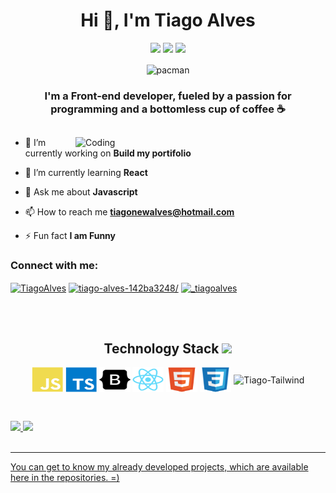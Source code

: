 <!--![MasterHead](https://developers.giphy.com/branch/master/static/api-512d36c09662682717108a38bbb5c57d.gif)-->

<h1 align="center">Hi 👋, I'm Tiago Alves</h1>
<p align="center"> 
 <img src="https://badges.pufler.dev/visits/TiagoCoder202/TiagoCoder2022"/> 
 <!-- <img src="https://badges.pufler.dev/years/ritik307"/> -->
 <img src="https://badges.pufler.dev/repos/TiagoCoder2022"/>
 <img src="https://badges.pufler.dev/commits/monthly/TiagoCoder2022" />
</p>
<p align="center"><img align="center" alt="pacman" src="https://user-images.githubusercontent.com/74038190/212284158-e840e285-664b-44d7-b79b-e264b5e54825.gif"></p> 

<h3 align="center">I'm a Front-end developer, fueled by a passion for programming and a bottomless cup of coffee ☕</h3>

##

<img align="right" alt="Coding" width="400" src="https://user-images.githubusercontent.com/74038190/212748830-4c709398-a386-4761-84d7-9e10b98fbe6e.gif">

- 🔭 I’m currently working on **Build my portifolio**

- 🌱 I’m currently learning **React**

- 💬 Ask me about **Javascript**

- 📫 How to reach me **tiagonewalves@hotmail.com**

- ⚡ Fun fact **I am Funny**

<h3 align="left">Connect with me:</h3>
<p align="left">
<a href="https://twitter.com/_tiago_a" target="blank"><img align="center" src="https://raw.githubusercontent.com/rahuldkjain/github-profile-readme-generator/master/src/images/icons/Social/twitter.svg" alt="TiagoAlves" height="30" width="40" /></a>
<a href="https://linkedin.com/in/tiago-alves-142ba3248/" target="blank"><img align="center" src="https://raw.githubusercontent.com/rahuldkjain/github-profile-readme-generator/master/src/images/icons/Social/linked-in-alt.svg" alt="tiago-alves-142ba3248/" height="30" width="40" /></a>
<a href="https://instagram.com/_tiagoalves" target="blank"><img align="center" src="https://raw.githubusercontent.com/rahuldkjain/github-profile-readme-generator/master/src/images/icons/Social/instagram.svg" alt="_tiagoalves" height="30" width="40" /></a>
</p>

##

<div align="center" style="display: inline_block"><br>
 <h2 align="center">Technology Stack <img src="https://github.com/ritik307/ritik307/blob/main/images/laptop.gif" width="50"></h2>
  <img align="center" alt="Tiago-Js" height="40" width="50" src="https://raw.githubusercontent.com/devicons/devicon/master/icons/javascript/javascript-plain.svg">
  <img align="center" alt="Tiago-Ts" height="40" width="50" src="https://raw.githubusercontent.com/devicons/devicon/master/icons/typescript/typescript-plain.svg">
  <img align="center" alt="Tiago-Bt" height="40" width="50" src="https://raw.githubusercontent.com/devicons/devicon/master/icons/bootstrap/bootstrap-plain.svg">
  <img align="center" alt="Tiago-React" height="40" width="50" src="https://raw.githubusercontent.com/devicons/devicon/master/icons/react/react-original.svg">
  <img align="center" alt="Tiago-HTML" height="40" width="50" src="https://raw.githubusercontent.com/devicons/devicon/master/icons/html5/html5-original.svg">
  <img align="center" alt="Tiago-CSS" height="40" width="50" src="https://raw.githubusercontent.com/devicons/devicon/master/icons/css3/css3-original.svg">
   <img align="center" alt="Tiago-Tailwind" height="40" width="50" src="https://user-images.githubusercontent.com/25181517/202896760-337261ed-ee92-4979-84c4-d4b829c7355d.png">
</div>


</br>


##
  
<!--<picture>  
  <source srcset="https://github-readme-stats.vercel.app/api?username=TiagoCoder2022&show_icons=true&theme=dark"
  media="(prefers-color-scheme: dark)"/>  
  <source srcset="https://github-readme-stats.vercel.app/api?username=TiagoCoder2022&show_icons=true"
  media="(prefers-color-scheme: light), (prefers-color-scheme: no-preference)"/>

  <img src="https://github-readme-stats.vercel.app/api?username=TiagoCoder2022&show_icons=true" />
</picture>-->
  
<div>
  <a href="https://github.com/TiagoCoder2022">
  <img height="180em" src="https://github-readme-stats.vercel.app/api/top-langs/?username=TiagoCoder2022&layout=compact&langs_count=7&theme=dracula"/>
  <img height="180em" src="https://github-readme-stats.vercel.app/api?username=TiagoCoder2022&show_icons=true&theme=dracula&include_all_commits=true&count_private=true"/>   
</div>
  
</br> 
 

---
  
You can get to know my already developed projects, which are available here in the repositories. =)
    

